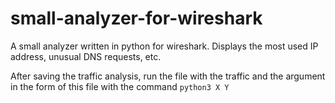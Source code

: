 # small-analyzer-for-wireshark
A small analyzer written in python for wireshark. Displays the most used IP address, unusual DNS requests, etc.


After saving the traffic analysis, run the file with the traffic and the argument in the form of this file with the command `python3 X Y`
